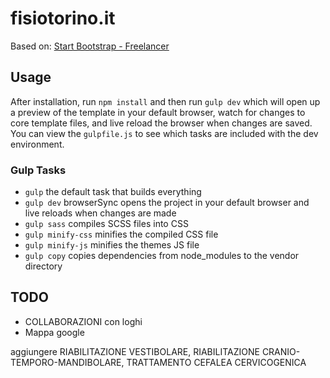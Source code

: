 # fisiotorino.it

Based on: [Start Bootstrap - Freelancer](https://startbootstrap.com/template-overviews/freelancer/)

## Usage

After installation, run `npm install` and then run `gulp dev` which will open up a preview of the template in your default browser, watch for changes to core template files, and live reload the browser when changes are saved. You can view the `gulpfile.js` to see which tasks are included with the dev environment.

### Gulp Tasks

- `gulp` the default task that builds everything
- `gulp dev` browserSync opens the project in your default browser and live reloads when changes are made
- `gulp sass` compiles SCSS files into CSS
- `gulp minify-css` minifies the compiled CSS file
- `gulp minify-js` minifies the themes JS file
- `gulp copy` copies dependencies from node_modules to the vendor directory

## TODO

- COLLABORAZIONI con loghi
- Mappa google

aggiungere RIABILITAZIONE VESTIBOLARE, RIABILITAZIONE CRANIO-TEMPORO-MANDIBOLARE, TRATTAMENTO CEFALEA CERVICOGENICA

